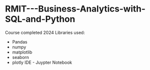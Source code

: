 # RMIT---Business-Analytics-with-SQL-and-Python
Course completed 2024
Libraries used: 
- Pandas
- numpy
- matplotlib
- seaborn
- plotly
IDE - Juypter Notebook

